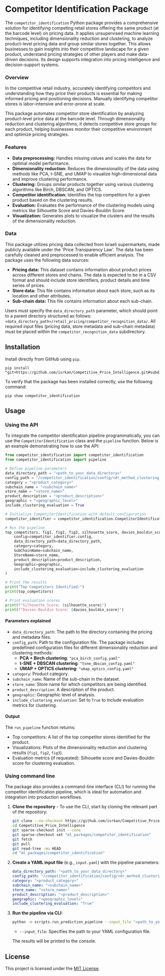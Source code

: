 # Competitor Identification Package

The `competitor_identification` Python package provides a comprehensive solution for identifying competing retail stores offering the same product (at the barcode level) on pricing data. It applies unsupervised machine learning techniques, including dimensionality reduction and clustering, to analyze product-level pricing data and group similar stores together. This allows businesses to gain insights into their competitive landscape for a given product, understand pricing strategies of other players and make data-driven decisions. Its design supports integration into pricing intelligence and decision-support systems.

### Overview
In the competitive retail industry, accurately identifying competitors and understanding how they price their products is essential for making informed pricing and positioning decisions. Manually identifying competitor stores is labor-intensive and error-prone at scale.

This package automates competitor store identification by analyzing product-level price data at the barcode level. Through dimensionality reduction and clustering algorithms, it detects competitive store groups for each product, helping businesses monitor their competitive environment and optimize pricing strategies.

### Features
*   **Data preprocessing:** Handles missing values and scales the data for optimal model performance.
*   **Dimensionality reduction:** Reduces the dimensionality of the data using methods like PCA, t-SNE, and UMAP to visualize high-dimensional data and improve clustering performance.
*   **Clustering:** Groups similar products together using various clustering algorithms like Birch, DBSCAN, and OPTICS.
*   **Competitor identification:** Identifies the top competitors for a given product based on the clustering results.
*   **Evaluation:** Evaluates the performance of the clustering models using metrics like Silhouette Score and Davies-Bouldin Score.
*   **Visualization:** Generates plots to visualize the clusters and the results of the dimensionality reduction.

### Data
This package utilizes pricing data collected from Israeli supermarkets, made publicly available under the 'Price Transparency Law'. The data has been carefully cleaned and preprocessed to enable efficient analysis. The package uses the following data sources:
*   **Pricing data:** This dataset contains information about product prices across different stores and chains. The data is expected to be in a CSV format and should include store identifiers, product details and time series of prices.
*   **Store data:** This file contains information about each store, such as its location and other attributes.
*   **Sub-chain data:** This file contains information about each sub-chain.

Users must specify the `data_directory_path` parameter, which should point to a parent directory structured as follows:  
`<data_directory_path>/retail_pricing/competitor_recognition_data/`. All required input files (pricing data, store metadata and sub-chain metadata) must be placed within the `competitor_recognition_data` subdirectory.

## Installation
Install directly from GitHub using `pip`.
```
pip install "git+https://github.com/isrkan/Competitive_Price_Intelligence.git#subdirectory=ml_packages/competitor_identification"
```

To verify that the package has been installed correctly, use the following command:
```
pip show competitor_identification
```

## Usage

### Using the API
To integrate the competitor identification pipeline programmatically, you can use the `CompetitorIdentification` class and the `pipeline` function. Below is an example demonstrating how to use the API:
```python
from competitor_identification import competitor_identification
from competitor_identification import pipeline

# Define pipeline parameters
data_directory_path = "<path_to_your_data_directory>"
config_path = "/competitor_identification/config/<dr_method_clustering_method_config>.yaml"
category = "<product_category>"
subchain_name = "<subchain_name>"
store_name = "<store_name>"
product_description = "<product_description>"
geographic = "<geographic_level>"
include_clustering_evaluation = True

# Initialize CompetitorIdentification with default configuration
competitor_identifier = competitor_identification.CompetitorIdentification()

# Run the pipeline
top_competitors, fig1, fig2, fig3, silhouette_score, davies_bouldin_score = pipeline.run_pipeline(
    config=competitor_identifier.config,
    data_directory_path=data_directory_path,
    category=category,
    SubChainName=subchain_name,
    StoreName=store_name,
    product_description=product_description,
    Geographic=geographic,
    include_clustering_evaluation=include_clustering_evaluation
)

# Print the results
print("Top Competitors Identified:")
print(top_competitors)

# Print evaluation scores
print(f"Silhouette Score: {silhouette_score}")
print(f"Davies-Bouldin Score: {davies_bouldin_score}")
```

#### **Parameters explained**
* `data_directory_path`: The path to the directory containing the pricing and metadata files.
* `config_path`: Path to the configuration file. The package includes predefined configuration files for different dimensionality reduction and clustering methods:
  * **PCA + Birch clustering**: `"pca_birch_config.yaml"`
  * **t-SNE + DBSCAN clustering**: `"tsne_dbscan_config.yaml"`
  * **UMAP + OPTICS clustering**: `"umap_optics_config.yaml"`
* `category`: Product category.
* `subchain_name`: Name of the sub-chain in the dataset.
* `store_name`: Store name for which competitors are being identified.
* `product_description`: A description of the product.
* `geographic`: Geographic level of analysis.
* `include_clustering_evaluation`: Set to `True` to include evaluation metrics for clustering.

#### **Output**
The `run_pipeline` function returns:
* Top competitors: A list of the top competitor stores identified for the product.
* Visualizations: Plots of the dimensionality reduction and clustering results (`fig1`, `fig2`, `fig3`).
* Evaluation metrics (if requested): Silhouette score and Davies-Bouldin score for clustering evaluation.

### Using command line
The package also provides a command-line interface (CLI) for running the competitor identification pipeline, which is ideal for automation and integration into production workflows.
1. **Clone the repository** - To use the CLI, start by cloning the relevant part of the repository:
    ```bash
    git clone --no-checkout https://github.com/isrkan/Competitive_Price_Intelligence.git
    cd Competitive_Price_Intelligence
    git sparse-checkout init --cone
    git sparse-checkout set "ml_packages/competitor_identification"
    git fetch
    git pull
    git read-tree -mu HEAD
    cd "ml_packages/competitor_identification"
    ```
2.  **Create a YAML input file** (e.g., `input.yaml`) with the pipeline parameters:
    ```yaml
    data_directory_path: "<path_to_your_data_directory>"
    config_path: "/competitor_identification/config/<dr_method_clustering_method_config>.yaml"
    category: "<product_category>"
    subchain_name: "<subchain_name>"
    store_name: "<store_name>"
    product_description: "<product_description>"
    geographic: "<geographic_level>"
    include_clustering_evaluation: "True"
    ```
3.  **Run the pipeline via CLI:**
    ```bash
    python -m scripts.run_prediction_pipeline --input_file "<path_to_your_input_file>.yaml"
    ```

    * `--input_file`: Specifies the path to your YAML configuration file.

    The results will be printed to the console.

## License
This project is licensed under the [MIT License](https://opensource.org/licenses/MIT).